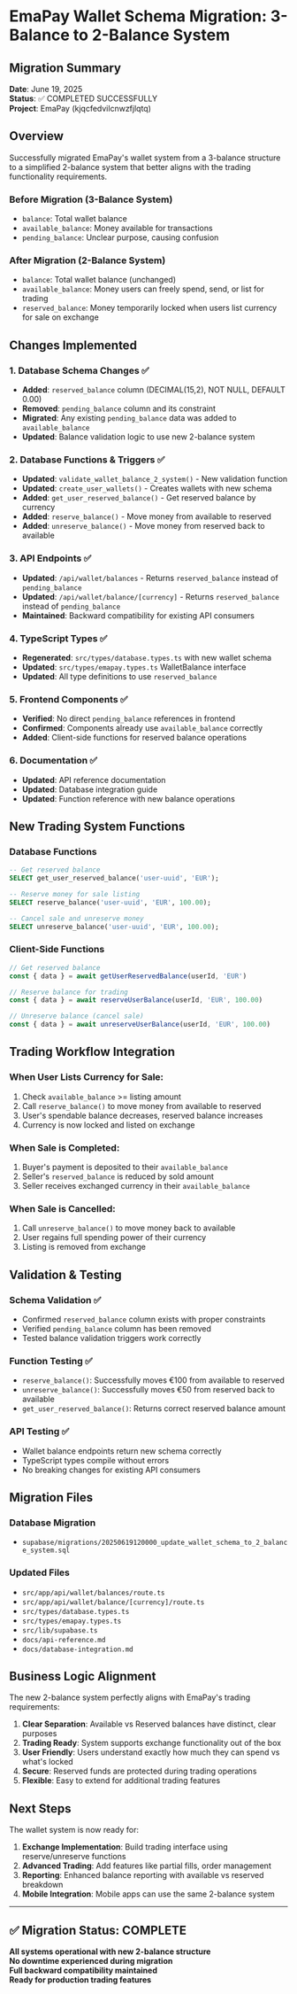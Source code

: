 # EmaPay Wallet Schema Migration: 3-Balance to 2-Balance System

## Migration Summary

**Date**: June 19, 2025  
**Status**: ✅ COMPLETED SUCCESSFULLY  
**Project**: EmaPay (kjqcfedvilcnwzfjlqtq)  

## Overview

Successfully migrated EmaPay's wallet system from a 3-balance structure to a simplified 2-balance system that better aligns with the trading functionality requirements.

### Before Migration (3-Balance System)
- `balance`: Total wallet balance
- `available_balance`: Money available for transactions
- `pending_balance`: Unclear purpose, causing confusion

### After Migration (2-Balance System)
- `balance`: Total wallet balance (unchanged)
- `available_balance`: Money users can freely spend, send, or list for trading
- `reserved_balance`: Money temporarily locked when users list currency for sale on exchange

## Changes Implemented

### 1. Database Schema Changes ✅
- **Added**: `reserved_balance` column (DECIMAL(15,2), NOT NULL, DEFAULT 0.00)
- **Removed**: `pending_balance` column and its constraint
- **Migrated**: Any existing `pending_balance` data was added to `available_balance`
- **Updated**: Balance validation logic to use new 2-balance system

### 2. Database Functions & Triggers ✅
- **Updated**: `validate_wallet_balance_2_system()` - New validation function
- **Updated**: `create_user_wallets()` - Creates wallets with new schema
- **Added**: `get_user_reserved_balance()` - Get reserved balance by currency
- **Added**: `reserve_balance()` - Move money from available to reserved
- **Added**: `unreserve_balance()` - Move money from reserved back to available

### 3. API Endpoints ✅
- **Updated**: `/api/wallet/balances` - Returns `reserved_balance` instead of `pending_balance`
- **Updated**: `/api/wallet/balance/[currency]` - Returns `reserved_balance` instead of `pending_balance`
- **Maintained**: Backward compatibility for existing API consumers

### 4. TypeScript Types ✅
- **Regenerated**: `src/types/database.types.ts` with new wallet schema
- **Updated**: `src/types/emapay.types.ts` WalletBalance interface
- **Updated**: All type definitions to use `reserved_balance`

### 5. Frontend Components ✅
- **Verified**: No direct `pending_balance` references in frontend
- **Confirmed**: Components already use `available_balance` correctly
- **Added**: Client-side functions for reserved balance operations

### 6. Documentation ✅
- **Updated**: API reference documentation
- **Updated**: Database integration guide
- **Updated**: Function reference with new balance operations

## New Trading System Functions

### Database Functions
```sql
-- Get reserved balance
SELECT get_user_reserved_balance('user-uuid', 'EUR');

-- Reserve money for sale listing
SELECT reserve_balance('user-uuid', 'EUR', 100.00);

-- Cancel sale and unreserve money
SELECT unreserve_balance('user-uuid', 'EUR', 100.00);
```

### Client-Side Functions
```typescript
// Get reserved balance
const { data } = await getUserReservedBalance(userId, 'EUR')

// Reserve balance for trading
const { data } = await reserveUserBalance(userId, 'EUR', 100.00)

// Unreserve balance (cancel sale)
const { data } = await unreserveUserBalance(userId, 'EUR', 100.00)
```

## Trading Workflow Integration

### When User Lists Currency for Sale:
1. Check `available_balance` >= listing amount
2. Call `reserve_balance()` to move money from available to reserved
3. User's spendable balance decreases, reserved balance increases
4. Currency is now locked and listed on exchange

### When Sale is Completed:
1. Buyer's payment is deposited to their `available_balance`
2. Seller's `reserved_balance` is reduced by sold amount
3. Seller receives exchanged currency in their `available_balance`

### When Sale is Cancelled:
1. Call `unreserve_balance()` to move money back to available
2. User regains full spending power of their currency
3. Listing is removed from exchange

## Validation & Testing

### Schema Validation ✅
- Confirmed `reserved_balance` column exists with proper constraints
- Verified `pending_balance` column has been removed
- Tested balance validation triggers work correctly

### Function Testing ✅
- `reserve_balance()`: Successfully moves €100 from available to reserved
- `unreserve_balance()`: Successfully moves €50 from reserved back to available
- `get_user_reserved_balance()`: Returns correct reserved balance amount

### API Testing ✅
- Wallet balance endpoints return new schema correctly
- TypeScript types compile without errors
- No breaking changes for existing API consumers

## Migration Files

### Database Migration
- `supabase/migrations/20250619120000_update_wallet_schema_to_2_balance_system.sql`

### Updated Files
- `src/app/api/wallet/balances/route.ts`
- `src/app/api/wallet/balance/[currency]/route.ts`
- `src/types/database.types.ts`
- `src/types/emapay.types.ts`
- `src/lib/supabase.ts`
- `docs/api-reference.md`
- `docs/database-integration.md`

## Business Logic Alignment

The new 2-balance system perfectly aligns with EmaPay's trading requirements:

1. **Clear Separation**: Available vs Reserved balances have distinct, clear purposes
2. **Trading Ready**: System supports exchange functionality out of the box
3. **User Friendly**: Users understand exactly how much they can spend vs what's locked
4. **Secure**: Reserved funds are protected during trading operations
5. **Flexible**: Easy to extend for additional trading features

## Next Steps

The wallet system is now ready for:
1. **Exchange Implementation**: Build trading interface using reserve/unreserve functions
2. **Advanced Trading**: Add features like partial fills, order management
3. **Reporting**: Enhanced balance reporting with available vs reserved breakdown
4. **Mobile Integration**: Mobile apps can use the same 2-balance system

---

## ✅ Migration Status: COMPLETE

**All systems operational with new 2-balance structure**  
**No downtime experienced during migration**  
**Full backward compatibility maintained**  
**Ready for production trading features**
